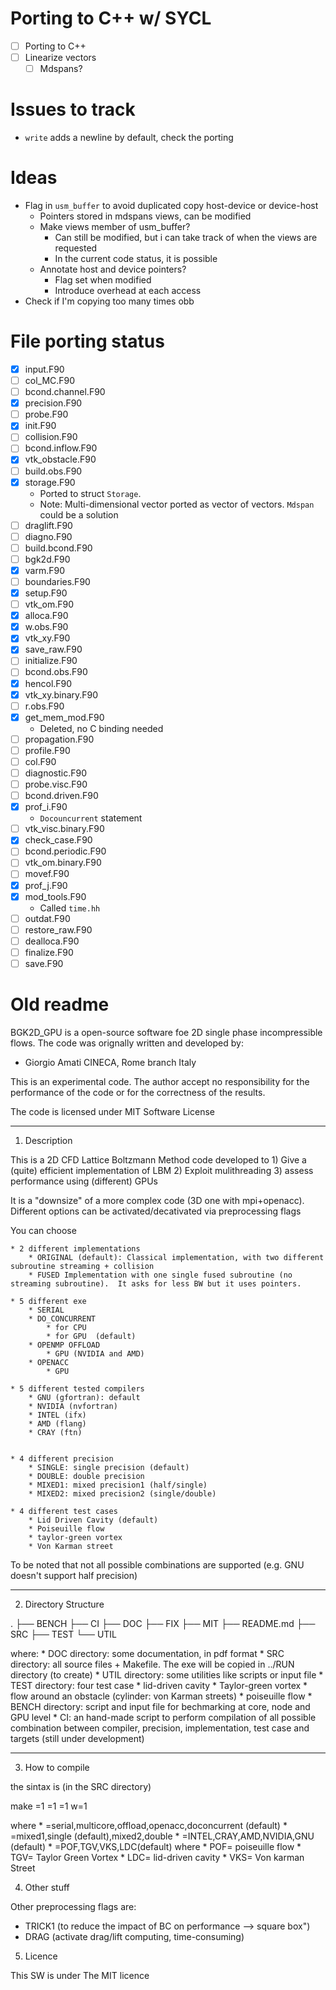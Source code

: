 # Porting to C++ w/ SYCL

- [ ] Porting to C++
- [ ] Linearize vectors
  - [ ] Mdspans?

# Issues to track
- `write` adds a newline by default, check the porting

# Ideas
- Flag in `usm_buffer` to avoid duplicated copy host-device or device-host
  - Pointers stored in mdspans views, can be modified
  - Make views member of usm_buffer?
    - Can still be modified, but i can take track of when the views are requested
    - In the current code status, it is possible
  - Annotate host and device pointers?
    - Flag set when modified
    - Introduce overhead at each access
- Check if I'm copying too many times obb

# File porting status
- [x] input.F90
- [ ] col_MC.F90
- [ ] bcond.channel.F90
- [x] precision.F90
- [ ] probe.F90
- [x] init.F90
- [ ] collision.F90
- [ ] bcond.inflow.F90
- [x] vtk_obstacle.F90
- [ ] build.obs.F90
- [x] storage.F90
  - Ported to struct `Storage`.
  - Note: Multi-dimensional vector ported as vector of vectors. `Mdspan` could be a solution
- [ ] draglift.F90
- [ ] diagno.F90
- [ ] build.bcond.F90
- [ ] bgk2d.F90
- [x] varm.F90
- [ ] boundaries.F90
- [x] setup.F90
- [ ] vtk_om.F90
- [x] alloca.F90
- [x] w.obs.F90
- [x] vtk_xy.F90
- [x] save_raw.F90
- [ ] initialize.F90
- [ ] bcond.obs.F90
- [x] hencol.F90
- [x] vtk_xy.binary.F90
- [ ] r.obs.F90
- [x] get_mem_mod.F90
	- Deleted, no C binding needed
- [ ] propagation.F90
- [ ] profile.F90
- [ ] col.F90
- [ ] diagnostic.F90
- [ ] probe.visc.F90
- [ ] bcond.driven.F90
- [x] prof_i.F90
  - `Docouncurrent` statement
- [ ] vtk_visc.binary.F90
- [x] check_case.F90
- [ ] bcond.periodic.F90
- [ ] vtk_om.binary.F90
- [ ] movef.F90
- [x] prof_j.F90
- [x] mod_tools.F90
  - Called `time.hh`
- [ ] outdat.F90
- [ ] restore_raw.F90
- [ ] dealloca.F90
- [ ] finalize.F90
- [ ] save.F90

# Old readme
BGK2D_GPU is a open-source software foe 2D single phase incompressible flows.
The code was orignally written and developed by:

* Giorgio Amati		CINECA, Rome branch	Italy

This is an experimental code. The author accept no responsibility
for the performance of the code or for the correctness of the results.

The code is licensed under MIT Software License 


------------------------------------------------------------------------------
1) Description

This is a 2D CFD Lattice Boltzmann Method code developed to 
	1) Give a (quite) efficient implementation of LBM
 	2) Exploit mulithreading
  	3) assess performance using (different) GPUs 

It is a "downsize" of a more complex code (3D one with mpi+openacc). 
Different options can be activated/decativated via preprocessing flags

You can choose

	* 2 different implementations 
  		* ORIGINAL (default): Classical implementation, with two different subroutine streaming + collision
  		* FUSED Implementation with one single fused subroutine (no streaming subroutine).  It asks for less BW but it uses pointers.

	* 5 different exe
  		* SERIAL 
  		* DO_CONCURRENT
  			* for CPU 
			* for GPU  (default)
  		* OPENMP OFFLOAD 
			* GPU (NVIDIA and AMD)
  		* OPENACC
   			* GPU 

	* 5 different tested compilers
		* GNU (gfortran): default
  		* NVIDIA (nvfortran)
  		* INTEL (ifx)
  		* AMD (flang)
  		* CRAY (ftn)
 

	* 4 different precision 
  		* SINGLE: single precision (default)
  		* DOUBLE: double precision
  		* MIXED1: mixed precision1 (half/single)
  		* MIXED2: mixed precision2 (single/double)

	* 4 different test cases
		* Lid Driven Cavity (default)
		* Poiseuille flow
		* taylor-green vortex
		* Von Karman street

To be noted that not all possible combinations are supported (e.g. GNU doesn't support half precision)

------------------------------------------------------------------------------
2) Directory Structure

.
├── BENCH
├── CI
├── DOC
├── FIX
├── MIT
├── README.md
├── SRC
├── TEST
└── UTIL

where:
	* DOC directory: some documentation, in pdf format
	* SRC directory: all source files + Makefile. The exe will be copied in ../RUN directory (to create)
	* UTIL directory: some utilities like scripts or input file
	* TEST directory: four test case
	  * lid-driven cavity
	  * Taylor-green vortex
	  * flow around an obstacle (cylinder: von Karman streets)
	  * poiseuille flow
	* BENCH directory: script and input file for bechmarking at core, node and GPU level
	* CI: an hand-made script to perform compilation of all possible combination between compiler, precision, implementation, test case and targets (still under development)

------------------------------------------------------------------------------
3) How to compile

the sintax is (in the SRC directory)

make <target> <precision>=1 <compiler>=1 <version>=1 w<testcase>=1 

where 
	* <target>=serial,multicore,offload,openacc,doconcurrent (default)
	* <precision>=mixed1,single (default),mixed2,double
	* <compiler>=INTEL,CRAY,AMD,NVIDIA,GNU (default)
	* <testcase>=POF,TGV,VKS,LDC(default) where
		* POF= poiseuille flow
		* TGV= Taylor Green Vortex
		* LDC= lid-driven cavity
		* VKS= Von karman Street
	

4) Other stuff

Other preprocessing flags are:

* TRICK1 (to reduce the impact of BC on performance --> square box")
* DRAG (activate drag/lift computing, time-consuming)

5) Licence

This SW is under The MIT licence

